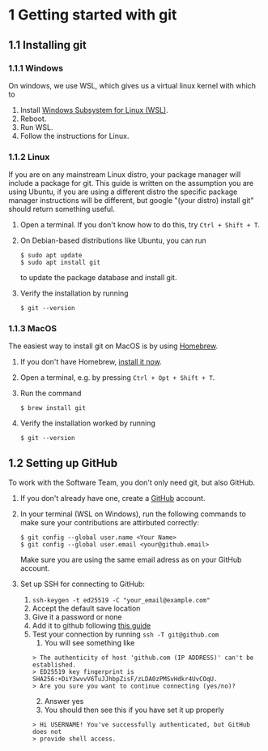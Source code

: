 # 1 Getting started with git

## 1.1 Installing git

### 1.1.1 Windows

On windows, we use WSL, which gives us a virtual linux kernel with which to

1. Install [Windows Subsystem for Linux (WSL)](https://learn.microsoft.com/en-us/windows/wsl/install).
2. Reboot.
3. Run WSL.
4. Follow the instructions for Linux.

### 1.1.2 Linux

If you are on any mainstream Linux distro, your package manager will include a package for git. This guide is written on the assumption you are using Ubuntu, if you are using a different distro the specific package manager instructions will be different, but google "(your distro) install git" should return something useful.

1. Open a terminal. If you don't know how to do this, try `Ctrl + Shift + T`.
2. On Debian-based distributions like Ubuntu, you can run

   ```
   $ sudo apt update
   $ sudo apt install git
   ```

   to update the package database and install git.

3. Verify the installation by running

   ```
   $ git --version
   ```

### 1.1.3 MacOS

The easiest way to install git on MacOS is by using [Homebrew](https://brew.sh).

1. If you don't have Homebrew, [install it now](https://brew.sh).
2. Open a terminal, e.g. by pressing `Ctrl + Opt + Shift + T`.
3. Run the command

   ```
   $ brew install git
   ```

4. Verify the installation worked by running

   ```
   $ git --version
   ```

## 1.2 Setting up GitHub

To work with the Software Team, you don't only need git, but also GitHub.

1. If you don't already have one, create a [GitHub](https://github.com) account.
2. In your terminal (WSL on Windows), run the following commands to make sure your contributions are attirbuted correctly:

   ```
   $ git config --global user.name <Your Name>
   $ git config --global user.email <your@github.email>
   ```

   Make sure you are using the same email adress as on your GitHub account.

3. Set up SSH for connecting to GitHub:
   1. `ssh-keygen -t ed25519 -C "your_email@example.com"`
   2. Accept the default save location
   3. Give it a password or none
   4. Add it to github following [this guide](https://docs.github.com/en/authentication/connecting-to-github-with-ssh/adding-a-new-ssh-key-to-your-github-account)
   5. Test your connection by running `ssh -T git@github.com`
      1. You will see something like
      ```
      > The authenticity of host 'github.com (IP ADDRESS)' can't be established.
      > ED25519 key fingerprint is SHA256:+DiY3wvvV6TuJJhbpZisF/zLDA0zPMSvHdkr4UvCOqU.
      > Are you sure you want to continue connecting (yes/no)?
      ```
      2. Answer yes
      3. You should then see this if you have set it up properly
      ```
      > Hi USERNAME! You've successfully authenticated, but GitHub does not
      > provide shell access.
      ```
